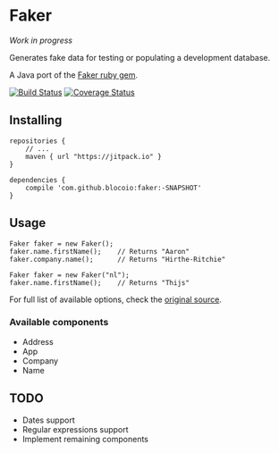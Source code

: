 # Faker

*Work in progress*

Generates fake data for testing or populating a development database.

A Java port of the [Faker ruby gem](https://github.com/stympy/faker/).

[![Build Status](https://travis-ci.org/blocoio/faker.svg?branch=master)](https://travis-ci.org/blocoio/faker)
[![Coverage Status](https://coveralls.io/repos/blocoio/faker/badge.svg?branch=master&service=github)](https://coveralls.io/github/blocoio/faker?branch=master)

## Installing

    repositories {
        // ...
        maven { url "https://jitpack.io" }
    }

    dependencies {
        compile 'com.github.blocoio:faker:-SNAPSHOT'
    }

## Usage

    Faker faker = new Faker();
    faker.name.firstName();    // Returns "Aaron"
    faker.company.name();      // Returns "Hirthe-Ritchie"

    Faker faker = new Faker("nl");
    faker.name.firstName();    // Returns "Thijs"

For full list of available options, check the [original source](https://github.com/stympy/faker/blob/master/README.md).

### Available components

 - Address
 - App
 - Company
 - Name

## TODO

 - Dates support
 - Regular expressions support
 - Implement remaining components
